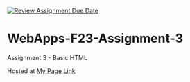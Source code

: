 [![Review Assignment Due Date](https://classroom.github.com/assets/deadline-readme-button-24ddc0f5d75046c5622901739e7c5dd533143b0c8e959d652212380cedb1ea36.svg)](https://classroom.github.com/a/q2-Q7VCy)
# WebApps-F23-Assignment-3
Assignment 3 - Basic HTML


Hosted at [My Page Link](https://44-563-webapps-f23.github.io/44563-webapps-f23-assignment3-VBSKishore/) 
